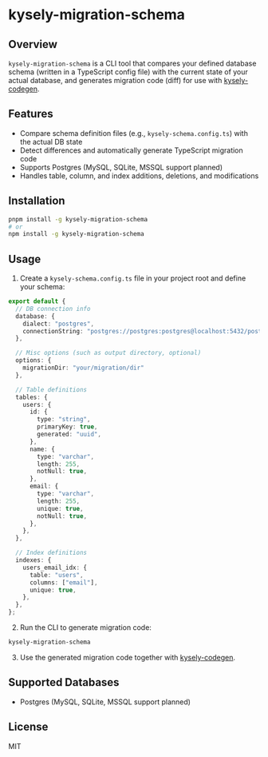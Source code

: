 # kysely-migration-schema

## Overview

`kysely-migration-schema` is a CLI tool that compares your defined database schema (written in a TypeScript config file) with the current state of your actual database, and generates migration code (diff) for use with [kysely-codegen](https://github.com/RobinBlomberg/kysely-codegen).

## Features

- Compare schema definition files (e.g., `kysely-schema.config.ts`) with the actual DB state
- Detect differences and automatically generate TypeScript migration code
- Supports Postgres (MySQL, SQLite, MSSQL support planned)
- Handles table, column, and index additions, deletions, and modifications

## Installation

```bash
pnpm install -g kysely-migration-schema
# or
npm install -g kysely-migration-schema
```

## Usage

1. Create a `kysely-schema.config.ts` file in your project root and define your schema:

```ts
export default {
  // DB connection info 
  database: {
    dialect: "postgres",
    connectionString: "postgres://postgres:postgres@localhost:5432/postgres",
  },

  // Misc options (such as output directory, optional)
  options: {
    migrationDir: "your/migration/dir"
  },

  // Table definitions
  tables: {
    users: {
      id: {
        type: "string",
        primaryKey: true,
        generated: "uuid",
      },
      name: {
        type: "varchar",
        length: 255,
        notNull: true,
      },
      email: {
        type: "varchar",
        length: 255,
        unique: true,
        notNull: true,
      },
    },
  },

  // Index definitions
  indexes: {
    users_email_idx: {
      table: "users",
      columns: ["email"],
      unique: true,
    },
  },
};
```

2. Run the CLI to generate migration code:

```bash
kysely-migration-schema
```

3. Use the generated migration code together with [kysely-codegen](https://github.com/RobinBlomberg/kysely-codegen).

## Supported Databases

- Postgres (MySQL, SQLite, MSSQL support planned)

## License

MIT
